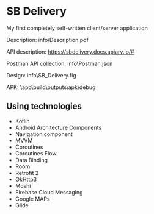 # SB Delivery
My first completely self-written client/server application

Description: info\Description.pdf

API description: https://sbdelivery.docs.apiary.io/#

Postman API collection: info\Postman.json

Design: info\SB_Delivery.fig

APK: \app\build\outputs\apk\debug


## Using technologies
* Kotlin
* Android Architecture Components
* Navigation component
* MVVM
* Coroutines
* Coroutines Flow
* Data Binding
* Room
* Retrofit 2
* OkHttp3
* Moshi
* Firebase Cloud Messaging
* Google MAPs
* Glide